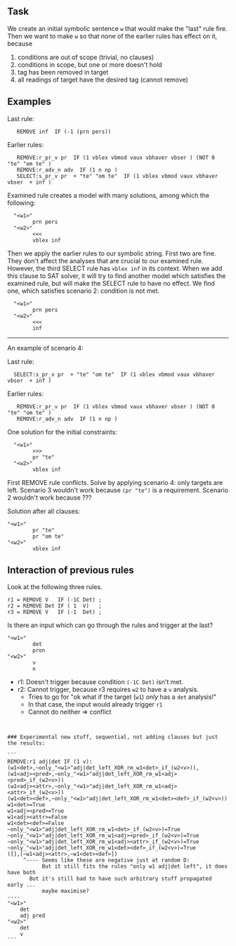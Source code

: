 Task
----

We create an initial symbolic sentence `w` that would make the "last" rule fire. Then we want to make `w` so that none of the earlier rules has effect on it, because

 1. conditions are out of scope (trivial, no clauses)
 2. conditions in scope, but one or more doesn't hold
 3. tag has been removed in target
 4. all readings of target have the desired tag (cannot remove)
 

Examples
--------

Last rule:
```
   REMOVE inf  IF (-1 (prn pers))
```

Earlier rules:
```
   REMOVE:r_pr_v pr  IF (1 vblex vbmod vaux vbhaver vbser ) (NOT 0 "te" "om te" )
   REMOVE:r_adv_n adv  IF (1 n np )
   SELECT:s_pr_v pr  + "te" "om te"  IF (1 vblex vbmod vaux vbhaver vbser  + inf )
```

Examined rule creates a model with many solutions, among which the following:
```
  "<w1>"
        prn pers
  "<w2>"
        <<<
        vblex inf
```

Then we apply the earlier rules to our symbolic string. First two are fine. They don't affect the analyses that are crucial to our examined rule.
However, the third SELECT rule has `vblex inf` in its context. When we add this clause to SAT solver, it will try to find another model which satisfies the examined rule, but will make the SELECT rule to have no effect. We find one, which satisfies scenario 2: condition is not met.

```
  "<w1>"
        prn pers
  "<w2>"
        <<<
        inf
```

---------


An example of scenario 4:

Last rule:

```
  SELECT:s_pr_v pr  + "te" "om te"  IF (1 vblex vbmod vaux vbhaver vbser  + inf ) 
```

Earlier rules:
```
   REMOVE:r_pr_v pr  IF (1 vblex vbmod vaux vbhaver vbser ) (NOT 0 "te" "om te" )
   REMOVE:r_adv_n adv  IF (1 n np )
```

One solution for the initial constraints:

```
  "<w1>"
        >>>
        pr "te"
  "<w2>"
        vblex inf
```

First REMOVE rule conflicts. Solve by applying scenario 4: only targets are left.
Scenario 3 wouldn't work because `(pr "te")` is a requirement.
Scenario 2 wouldn't work because ???

Solution after all clauses:
```
"<w1>"
        pr "te"
        pr "om te"
"<w2>"
        vblex inf
```


## Interaction of previous rules

Look at the following three rules.

```
r1 = REMOVE V   IF (-1C Det) ;
r2 = REMOVE Det IF ( 1  V)   ;
r3 = REMOVE V   IF (-1  Det) ;
```

Is there an input which can go through the rules and trigger at the last?

```
"<w1>"
        det
        pron
"<w2>"
        v
        n
```

 * r1: Doesn't trigger because condition `(-1C Det)` isn't met.
 * r2: Cannot trigger, because r3 requires `w2` to have a `v` analysis.
   * Tries to go for "ok what if the target (`w1`) *only* has a `det` analysis!" 
   * In that case, the input would already trigger `r1`
   * Cannot do neither => conflict



~~~~


### Experimental new stuff, sequential, not adding clauses but just the results:

```
REMOVE:r1 adj|det IF (1 v): 
(w1<det>,~only_"<w1>"adj|det_left_XOR_rm_w1<det>_if_(w2<v>)),
(w1<adj><pred>,~only_"<w1>"adj|det_left_XOR_rm_w1<adj><pred>_if_(w2<v>))
(w1<adj><attr>,~only_"<w1>"adj|det_left_XOR_rm_w1<adj><attr>_if_(w2<v>))
(w1<det><def>,~only_"<w1>"adj|det_left_XOR_rm_w1<det><def>_if_(w2<v>))
w1<det>=True
w1<adj><pred>=True
w1<adj><attr>=False
w1<det><def>=False
~only_"<w1>"adj|det_left_XOR_rm_w1<det>_if_(w2<v>)=True
~only_"<w1>"adj|det_left_XOR_rm_w1<adj><pred>_if_(w2<v>)=True
~only_"<w1>"adj|det_left_XOR_rm_w1<adj><attr>_if_(w2<v>)=True
~only_"<w1>"adj|det_left_XOR_rm_w1<det><def>_if_(w2<v>)=True
([],[~w1<adj><attr>,~w1<det><def>])
     ^---- Seems like these are negative just at random D:
           But it still fits the rules "only w1 adj|det left", it does have both
	   But it's still bad to have such arbitrary stuff propagated early ...
           maybe maximise?
----
"<w1>"
	det
	adj pred
"<w2>"
	det
	v
```